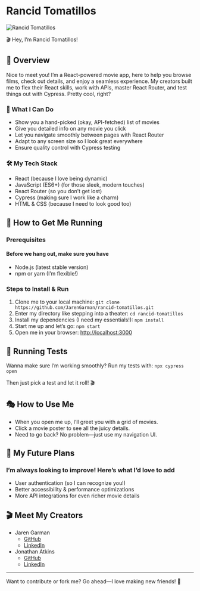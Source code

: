 # Rancid Tomatillos

![Rancid Tomatillos](https://media.giphy.com/media/pyHTKJ4G9WGQKd12cl/giphy.gif?cid=790b7611q9ee3143cowb8yau67dmgqj2n97l0742h9b675fz&ep=v1_gifs_search&rid=giphy.gif&ct=g)

🎬 Hey, I’m Rancid Tomatillos!

## 🍅 Overview

Nice to meet you! I’m a React-powered movie app, here to help you browse films, check out details, and enjoy a seamless experience. My creators built me to flex their React skills, work with APIs, master React Router, and test things out with Cypress. Pretty cool, right?

### 🎥 What I Can Do

- Show you a hand-picked (okay, API-fetched) list of movies
- Give you detailed info on any movie you click
- Let you navigate smoothly between pages with React Router
- Adapt to any screen size so I look great everywhere
- Ensure quality control with Cypress testing

### 🛠️ My Tech Stack

- React (because I love being dynamic)
- JavaScript (ES6+) (for those sleek, modern touches)
- React Router (so you don’t get lost)
- Cypress (making sure I work like a charm)
- HTML & CSS (because I need to look good too)

## 🚀 How to Get Me Running

### Prerequisites

#### Before we hang out, make sure you have

- Node.js (latest stable version)
- npm or yarn (I’m flexible!)

### Steps to Install & Run

1. Clone me to your local machine: `git clone https://github.com/JarenGarman/rancid-tomatillos.git`
2. Enter my directory like stepping into a theater: `cd rancid-tomatillos`
3. Install my dependencies (I need my essentials!): `npm install`
4. Start me up and let’s go: `npm start`
5. Open me in your browser: [http://localhost:3000](http://localhost:3000)

## 🧪 Running Tests

Wanna make sure I’m working smoothly? Run my tests with: `npx cypress open`

Then just pick a test and let it roll! 🎬

## 🎭 How to Use Me

- When you open me up, I’ll greet you with a grid of movies.
- Click a movie poster to see all the juicy details.
- Need to go back? No problem—just use my navigation UI.

## 🔮 My Future Plans

### I’m always looking to improve! Here’s what I’d love to add

- User authentication (so I can recognize you!)
- Better accessibility & performance optimizations
- More API integrations for even richer movie details

## 🎬 Meet My Creators

- Jaren Garman
  - [GitHub](https://github.com/JarenGarman)
  - [LinkedIn](https://www.linkedin.com/in/jarengarman/)
- Jonathan Atkins
  - [GitHub](https://github.com/Jonathan-Atkins)
  - [LinkedIn](https://www.linkedin.com/in/jonathanjatkins/)

---

Want to contribute or fork me? Go ahead—I love making new friends! 🍿
